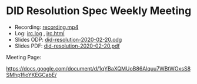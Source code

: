 # DID Resolution Spec Weekly Meeting

* Recording: [recording.mp4](recording.mp4)
* Log: [irc.log](irc.log) , [irc.html](irc.html)
* Slides ODP: [did-resolution-2020-02-20.odg](did-resolution-2020-02-20.odg)
* Slides PDF: [did-resolution-2020-02-20.pdf](did-resolution-2020-02-20.pdf)

Meeting Page:

https://docs.google.com/document/d/1qYBaXQMUoB86Alquu7WBtWOxsS8SMhp1fioYKEGCabE/
